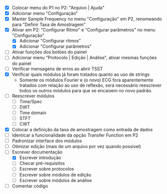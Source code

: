 - [x] Colocar menu do P1 no P2: "Arquivo | Ajuda"
- [x] Adicionar menu "Configuração"
- [x] Manter Sample Frequency no menu "Configuração" em P2, renomeando para "Definir Taxa de Amostragem"
- [x] Ativar em P2: "Configurar Ritmo" e "Configurar parâmetros" no menu "Configuração"
  - [x] Adicionar "Configurar ritmos"
  - [x] Adicionar "Configurar parâmetros"
- [ ] Ativar funções dos botões do painel
- [ ] Adicionar menu "Protocolo | Edição | Análise", ativar mesmas funções do painel
- [ ] Verificar mensagens de erros ao abrir TSST
- [x] Verificar quais módulos já foram tratados quanto ao uso de strings
  + Somente os módulos Fourier e (o novo) ECG fora aparentemente tratados com relação ao uso de reflexão, será necessário reescrever todos os outros módulos para que se encaixem no novo padrão.
- [ ] Reescrever módulos
  - [ ] Time/Spec
  - [ ] DWT
  - [ ] Time domain
  - [ ] STFT
  - [ ] CWT
- [x] Colocar a definição da taxa de amostragem como entrada de dados
- [ ] Identicar a funcionalidade da opção Transfer Function em P2
- [ ] Padronizar interface dos módulos
- [ ] Otimizar edição (mais de um arquivo por vez quando possível)
- [ ] Escrever documentação
  - [x] Escrever introdução
  - [ ] Checar pré-requisitos
  - [ ] Escrever sobre protocolos
  - [ ] Escrever sobre módulos de edição
  - [ ] Escrever sobre módulos de análise
- [ ] Comentar código
